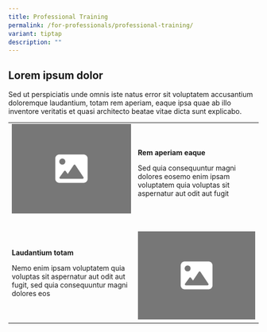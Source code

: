 ```yaml
---
title: Professional Training
permalink: /for-professionals/professional-training/
variant: tiptap
description: ""
---
```

<h2>Lorem ipsum dolor</h2>
<p>Sed ut perspiciatis unde omnis iste natus error sit voluptatem accusantium
doloremque laudantium, totam rem aperiam, eaque ipsa quae ab illo inventore
veritatis et quasi architecto beatae vitae dicta sunt explicabo.</p>
<p></p>
<table>
<tbody>
<tr>
<td rowspan="1" colspan="1">
<div class="isomer-image-wrapper">
<img style="width: 100%" height="auto" width="100%" alt="" src="/images/4_3.png">
</div>
<p></p>
</td>
<td rowspan="1" colspan="1">
<p><strong>Rem aperiam eaque</strong>
</p>
<p>Sed quia consequuntur magni dolores eosemo enim ipsam voluptatem quia
voluptas sit aspernatur aut odit aut fugit</p>
</td>
</tr>
<tr>
<td rowspan="1" colspan="1">
<p><strong>Laudantium totam</strong>
</p>
<p>Nemo enim ipsam voluptatem quia voluptas sit aspernatur aut odit aut fugit,
sed quia consequuntur magni dolores eos</p>
</td>
<td rowspan="1" colspan="1">
<p></p>
<div class="isomer-image-wrapper">
<img style="width: 100%" height="auto" width="100%" alt="" src="/images/4_3.png">
</div>
</td>
</tr>
</tbody>
</table>
<p></p>